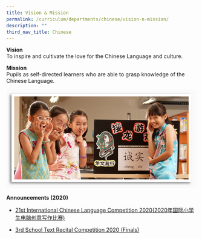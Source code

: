 ```yaml
---
title: Vision & Mission
permalink: /curriculum/departments/chinese/vision-n-mission/
description: ""
third_nav_title: Chinese
---
```


<p><strong>Vision</strong><br>To inspire and cultivate the love for the Chinese Language and culture.</p>
<p><strong>Mission</strong><br>Pupils as self-directed learners who are able to grasp knowledge of the Chinese Language.</p>
<img src="/images/chinese_img.jpg">
<p><strong>Announcements (2020)</strong></p>
<ul>
<li>
<p><a href="https://www.facebook.com/permalink.php?story_fbid=3485612994809053&amp;id=248457555191296" target="_blank" rel="noopener">21st International Chinese Language Competition 2020(2020年国际小学生电脑创意写作比赛)</a></p>
</li>
<li>
<p><a href="/departments/chinese/chinese-dept-announcement-2020/chinese-dept-announcement" target="_blank" rel="noopener">3rd School Text Recital Competition 2020 (Finals)</a></p>
</li>
</ul>
